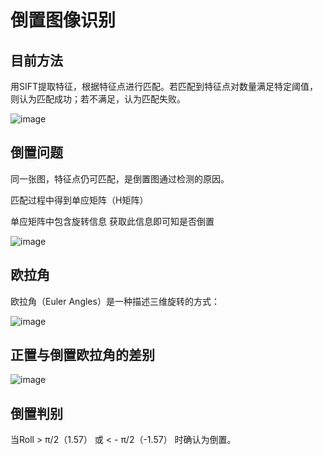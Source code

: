 # 倒置图像识别

## 目前方法

用SIFT提取特征，根据特征点进行匹配。若匹配到特征点对数量满足特定阈值，则认为匹配成功；若不满足，认为匹配失败。

![image](https://github.com/foamliu/Upside-Down/raw/master/images/current_method.png)

## 倒置问题

同一张图，特征点仍可匹配，是倒置图通过检测的原因。

匹配过程中得到单应矩阵（H矩阵）

单应矩阵中包含旋转信息
获取此信息即可知是否倒置

![image](https://github.com/foamliu/Upside-Down/raw/master/images/upside_down.png)

## 欧拉角

欧拉角（Euler Angles）是一种描述三维旋转的方式：

![image](https://github.com/foamliu/Upside-Down/raw/master/images/euler_angles.png)

## 正置与倒置欧拉角的差别

![image](https://github.com/foamliu/Upside-Down/raw/master/images/compare.png)

## 倒置判别

当Roll > π/2（1.57） 或 < - π/2（-1.57） 时确认为倒置。
